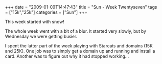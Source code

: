 +++
date = "2009-01-09T14:47:43"
title = "Sun - Week Twentyseven"
tags = ["15k","25k"]
categories = ["Sun"]
+++

This week started with snow!

The whole week went with a bit of a blur. It started very slowly, but by Wednesday we were getting busier.

I spent the latter part of the week playing with Starcats and domains (15K and 25K). One job was to simply get a domain up and running and install a card. Another was to figure out why it had stopped working...
